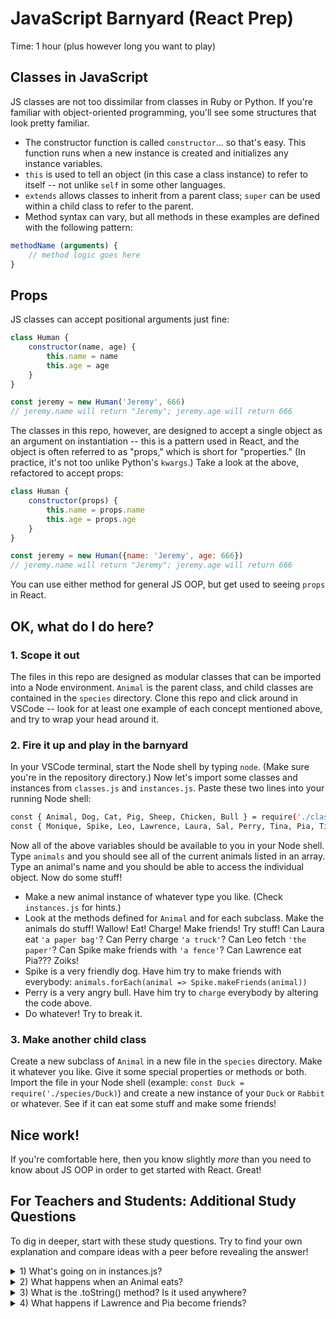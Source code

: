 # JavaScript Barnyard (React Prep)

Time: 1 hour (plus however long you want to play)

## Classes in JavaScript

JS classes are not too dissimilar from classes in Ruby or Python. If you're familiar with object-oriented programming, you'll see some structures that look pretty familiar.

* The constructor function is called `constructor`... so that's easy. This function runs when a new instance is created and initializes any instance variables.
* `this` is used to tell an object (in this case a class instance) to refer to itself -- not unlike `self` in some other languages.
* `extends` allows classes to inherit from a parent class; `super` can be used within a child class to refer to the parent.
* Method syntax can vary, but all methods in these examples are defined with the following pattern:

```javascript
methodName (arguments) {
    // method logic goes here
}
```

## Props

JS classes can accept positional arguments just fine:

```javascript
class Human {
    constructor(name, age) {
        this.name = name
        this.age = age
    }
}

const jeremy = new Human('Jeremy', 666)
// jeremy.name will return "Jeremy"; jeremy.age will return 666
```

The classes in this repo, however, are designed to accept a single object as an argument on instantiation -- this is a pattern used in React, and the object is often referred to as "props," which is short for "properties." (In practice, it's not too unlike Python's `kwargs`.) Take a look at the above, refactored to accept props:

```javascript
class Human {
    constructor(props) {
        this.name = props.name
        this.age = props.age
    }
}

const jeremy = new Human({name: 'Jeremy', age: 666})
// jeremy.name will return "Jeremy"; jeremy.age will return 666
```

You can use either method for general JS OOP, but get used to seeing `props` in React.

## OK, what do I do here?

### 1. Scope it out
The files in this repo are designed as modular classes that can be imported into a Node environment. `Animal` is the parent class, and child classes are contained in the `species` directory. Clone this repo and click around in VSCode -- look for at least one example of each concept mentioned above, and try to wrap your head around it.

### 2. Fire it up and play in the barnyard
In your VSCode terminal, start the Node shell by typing `node`. (Make sure you're in the repository directory.) Now let's import some classes and instances from `classes.js` and `instances.js`. Paste these two lines into your running Node shell:

```bash
const { Animal, Dog, Cat, Pig, Sheep, Chicken, Bull } = require('./classes.js')
const { Monique, Spike, Leo, Lawrence, Laura, Sal, Perry, Tina, Pia, Tim, animals } = require('./instances.js')
```

Now all of the above variables should be available to you in your Node shell. Type `animals` and you should see all of the current animals listed in an array. Type an animal's name and you should be able to access the individual object. Now do some stuff!

* Make a new animal instance of whatever type you like. (Check `instances.js` for hints.)
* Look at the methods defined for `Animal` and for each subclass. Make the animals do stuff! Wallow! Eat! Charge! Make friends! Try stuff! Can Laura eat `'a paper bag'`? Can Perry charge `'a truck'`? Can Leo fetch `'the paper'`? Can Spike make friends with `'a fence'`? Can Lawrence eat Pia??? Zoiks!
* Spike is a very friendly dog. Have him try to make friends with everybody: `animals.forEach(animal => Spike.makeFriends(animal))`
* Perry is a very angry bull. Have him try to `charge` everybody by altering the code above.
* Do whatever! Try to break it.

### 3. Make another child class
Create a new subclass of `Animal` in a new file in the `species` directory. Make it whatever you like. Give it some special properties or methods or both. Import the file in your Node shell (example: `const Duck = require('./species/Duck)`) and create a new instance of your `Duck` or `Rabbit` or whatever. See if it can eat some stuff and make some friends!

## Nice work!

If you're comfortable here, then you know slightly _more_ than you need to know about JS OOP in order to get started with React. Great!

## For Teachers and Students: Additional Study Questions

To dig in deeper, start with these study questions. Try to find your own explanation and compare ideas with a peer before revealing the answer!

<details>
<summary>
1) What's going on in instances.js?
</summary>

**Line 1:** The `Animal` class and a number of child classes are imported from `classes.js` via `require`. (They are actually imported into _that_ file from their individual sources.)

**Lines 2 - 11:** The imported classes are used to create new _instances_ of the various imported classes, and each of these is stored as a variable with the same name as the critter.

**Line 12:** Each of the above instances is placed into a new array. (Note: This will place a _reference_ to the original object in the array. `Monique` and `animals[0]` will now both point to the same object.)

**Line 13:** The individual created instances and the array are _exported_ from this file, meaning other files can access them via `require`.

</details>

<details>
<summary>
2) What happens when an Animal eats?
</summary>

The `.eat(food)` method of the `Animal` class follows the folowwing steps:

1) Invokes `this.isHungry()`, which returns a boolean based on whether the animal has fewer than 4 items in the `this.stuffInBelly` array.

2) If the above returns `true`, the `food` argument is placed in `this.stuffInBelly` using `.push`. (This is true regardless of what datatype is provided for `food`! :grimacing: ) The animals name and food eaten are logged to the console.

3) If the animal is not hungry, the animal's name is logged to the console along with a message saying it doesn't want to eat.
</details>

<details>
<summary> 
3) What is the .toString() method? Is it used anywhere?
</summary>

The `Animal` class' `.toString()` method simply returns a string with the instance's `name` property along with `this.constructor.name`, which will be the name of the instance's class. (If a child class `extends` the `Animal` class, that child class' name will be provided here.)

`.toString()` is not _directly_ used in any of this code -- but he method is invoked any time an object is directly converted to a string, as in a literal with backticks and `${}`. This can be seen in the `makeFriends()` method:

```javascript
console.log(`${this} and ${newFriend} are now friends!`)
// produces output like "Pia the Chicken and Spike the Dog are now friends!"
```

If you comment out the `.toString()` method in `Animal`, re-import the objects, and direct two animals to make friends, you will see this instead:
```bash
[object Object] and [object Object] are now friends!
```

(Note: Many datatypes -- `Number`, `Array`, `Object` and more -- actually have a default `.toString()` method that is invoked in the same situations!)

</details>

<details>
<summary>
4) What happens if Lawrence and Pia become friends?
</summary>

Supposing this means we have entered `Lawrence.makeFriends(Pia)` into the REPL, `Lawrence` is an instance of `Cat` and `Pia` is an instance of `Chicken`, both of which inherit from `Animal`.

The `.makeFriends(newFriend)` method of the `Lawrence` object will be invoked. For the `Cat` class, this method is inherited from `Animal`, so the code for the method can be found in `Animal.js`.

This method first checks whether the `newFriend` argument is an instance of `Animal` or a child class of `Animal` by checking `newFriend.constructor` and `newFriend.__proto__.__proto__.constructor`, which returns the parent class. So no, in this system, an `Animal` cannot be friends with `25` or `"a paper bag"`, only with another `Animal`.

Then the method checks whether the two instances are already friends by determining whether a reference to `newFriend` is found in the `this.friends` array.

If the two conditions are met, a reference to `newFriend` is added to `this.friends` -- and a reference to `this` (which will be the current object, in this case `Lawrence`) will be added to `newFriend.friends`. Then an announcement of the new friendship is logged.

If the conditions _aren't_ met, the method checks why. If `this.friends.includes(newFriend)`, then the log explains that the animals are already pals. Otherwise, the method must have failed because of `newFriend`'s type -- the log explains that the animal cannot be friends with a `newFriend.constructor.name`, which will output `newFriend`'s type!


